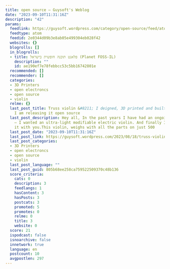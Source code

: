 ```yaml
---
title: open source – Guysoft's Weblog
date: "2023-09-10T11:31:16Z"
description: "42"
params:
  feedlink: https://guysoft.wordpress.com/category/open-source/feed/atom/
  feedtype: atom
  feedid: 2e0344d09b3e8ab05e499304eb028f42
  websites: {}
  blogrolls: []
  in_blogrolls:
  - title: פלאנט תוכנה חופשית בישראל (Planet FOSS-IL)
    description: ""
    id: ae190ef7e78febbcc53c5bb16742801e
  recommended: []
  recommender: []
  categories:
  - 3D Printers
  - open electroncs
  - open source
  - violin
  relme: {}
  last_post_title: Truss violin &#8211; I deigned, 3D printed and built a violin and
    I am releasing it open source
  last_post_description: Hey all, In the past years I have had an ongoing project
    – I wanted an ultra-light modifiable electric violin. And finally I can share
    it with you.This violin, weighs with all the parts on just 500
  last_post_date: "2023-09-10T11:31:16Z"
  last_post_link: https://guysoft.wordpress.com/2023/08/18/truss-violin/
  last_post_categories:
  - 3D Printers
  - open electroncs
  - open source
  - violin
  last_post_language: ""
  last_post_guid: 805b68ee258ca759522509370c48b136
  score_criteria:
    cats: 0
    description: 3
    feedlangs: 1
    hasContent: 3
    hasPosts: 3
    postcats: 3
    promoted: 5
    promotes: 0
    relme: 0
    title: 3
    website: 0
  score: 21
  ispodcast: false
  isnoarchive: false
  innetwork: true
  language: en
  postcount: 10
  avgpostlen: 297
---
```

